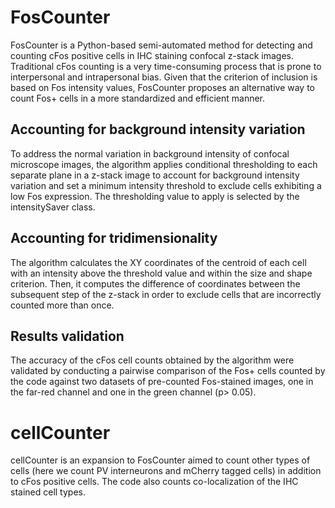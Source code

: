 # FosCounter

FosCounter is a Python-based semi-automated method for detecting and counting cFos positive cells in IHC staining confocal z-stack images. Traditional cFos counting is a very time-consuming process that is prone to interpersonal and intrapersonal bias. Given that the criterion of inclusion is based on Fos intensity values, FosCounter proposes an alternative way to count Fos+ cells in a more standardized and efficient manner.

## Accounting for background intensity variation
To address the normal variation in background intensity of confocal microscope images, the algorithm applies conditional thresholding to each separate plane in a z-stack image to account for background intensity variation and set a minimum intensity threshold to exclude cells exhibiting a low Fos expression. The thresholding value to apply is selected by the intensitySaver class.

## Accounting for tridimensionality
The algorithm calculates the XY coordinates of the centroid of each cell with an intensity above the threshold value and within the size and shape criterion. Then, it computes the difference of coordinates between the subsequent step of the z-stack in order to exclude cells that are incorrectly counted more than once. 

## Results validation
The accuracy of the cFos cell counts obtained by the algorithm were validated by conducting a pairwise comparison of the Fos+ cells counted by the code against two datasets of pre-counted Fos-stained images, one in the far-red channel and one in the green channel (p> 0.05). 


# cellCounter

cellCounter is an expansion to FosCounter aimed to count other types of cells (here we count PV interneurons and mCherry tagged cells) in addition to cFos positive cells. The code also counts co-localization of the IHC stained cell types. 
